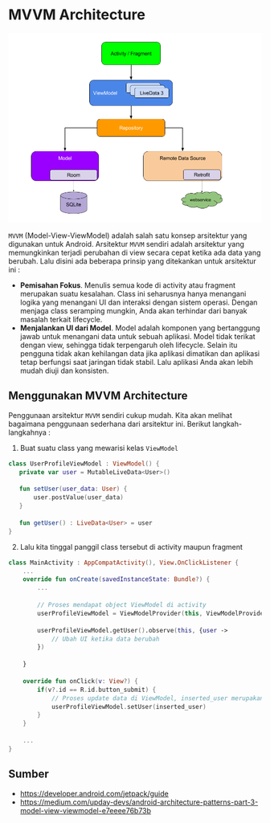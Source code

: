 # MVVM Architecture

![MVVM](img/1.png)

`MVVM` (Model-View-ViewModel) adalah salah satu konsep arsitektur yang digunakan untuk Android. Arsitektur `MVVM` sendiri adalah arsitektur yang memungkinkan terjadi perubahan di view secara cepat ketika ada data yang berubah. Lalu disini ada beberapa prinsip yang ditekankan untuk arsitektur ini :

- **Pemisahan Fokus**. Menulis semua kode di activity atau fragment merupakan suatu kesalahan. Class ini seharusnya hanya menangani logika yang menangani UI dan interaksi dengan sistem operasi. Dengan menjaga class seramping mungkin, Anda akan terhindar dari banyak masalah terkait lifecycle.
- **Menjalankan UI dari Model**. Model adalah komponen yang bertanggung jawab untuk menangani data untuk sebuah aplikasi. Model tidak terikat dengan view, sehingga tidak terpengaruh oleh lifecycle. Selain itu pengguna tidak akan kehilangan data jika aplikasi dimatikan dan aplikasi tetap berfungsi saat jaringan tidak stabil. Lalu aplikasi Anda akan lebih mudah diuji dan konsisten.

## Menggunakan MVVM Architecture

Penggunaan arsitektur `MVVM` sendiri cukup mudah. Kita akan melihat bagaimana penggunaan sederhana dari arsitektur ini. Berikut langkah-langkahnya :

1. Buat suatu class yang mewarisi kelas `ViewModel`
```kotlin
class UserProfileViewModel : ViewModel() {
   private var user = MutableLiveData<User>()

   fun setUser(user_data: User) {
       user.postValue(user_data)
   }

   fun getUser() : LiveData<User> = user
}
```

2. Lalu kita tinggal panggil class tersebut di activity maupun fragment
```kotlin
class MainActivity : AppCompatActivity(), View.OnClickListener {
    ...
    override fun onCreate(savedInstanceState: Bundle?) {
        ...

        // Proses mendapat object ViewModel di activity
        userProfileViewModel = ViewModelProvider(this, ViewModelProvider.NewInstanceFactory()).get(UserProfileViewModel::class.java)

        userProfileViewModel.getUser().observe(this, {user ->
            // Ubah UI ketika data berubah
        })

    }

    override fun onClick(v: View?) {
        if(v?.id == R.id.button_submit) {
            // Proses update data di ViewModel, inserted_user merupakan contoh variable yang dibuat di activity
            userProfileViewModel.setUser(inserted_user)
        }
    }

    ...
}
```

## Sumber

- https://developer.android.com/jetpack/guide
- https://medium.com/upday-devs/android-architecture-patterns-part-3-model-view-viewmodel-e7eeee76b73b
